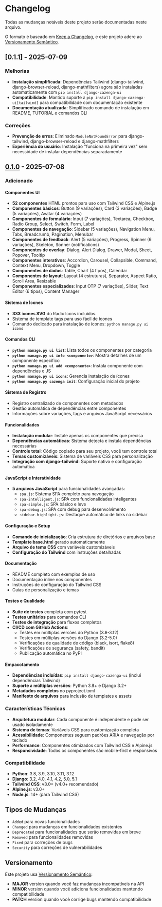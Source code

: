 # Changelog

Todas as mudanças notáveis deste projeto serão documentadas neste arquivo.

O formato é baseado em [Keep a Changelog](https://keepachangelog.com/pt-BR/1.0.0/),
e este projeto adere ao [Versionamento Semântico](https://semver.org/lang/pt-BR/).

## [0.1.1] - 2025-07-09

### Melhorias
- **Instalação simplificada**: Dependências Tailwind (django-tailwind, django-browser-reload, django-mathfilters) agora são instaladas automaticamente com `pip install django-cazenga-ui`
- **Compatibilidade**: Mantido suporte a `pip install django-cazenga-ui[tailwind]` para compatibilidade com documentação existente
- **Documentação atualizada**: Simplificado comando de instalação em README, TUTORIAL e comandos CLI

### Correções
- **Prevenção de erros**: Eliminado `ModuleNotFoundError` para django-tailwind, django-browser-reload e django-mathfilters
- **Experiência do usuário**: Instalação "funciona na primeira vez" sem necessidade de instalar dependências separadamente

## [0.1.0] - 2025-07-08

### Adicionado

#### Componentes UI
- **52 componentes** HTML prontos para uso com Tailwind CSS e Alpine.js
- **Componentes básicos**: Button (9 variações), Card (3 variações), Badge (5 variações), Avatar (4 variações)
- **Componentes de formulário**: Input (7 variações), Textarea, Checkbox, Radio Group, Select, Switch, Form, Label
- **Componentes de navegação**: Sidebar (5 variações), Navigation Menu, Tabs, Breadcrumb, Pagination, Menubar
- **Componentes de feedback**: Alert (5 variações), Progress, Spinner (6 variações), Skeleton, Sonner (notifications)
- **Componentes de overlay**: Dialog, Alert Dialog, Drawer, Modal, Sheet, Popover, Tooltip
- **Componentes interativos**: Accordion, Carousel, Collapsible, Command, Context Menu, Dropdown, Toggle
- **Componentes de dados**: Table, Chart (4 tipos), Calendar
- **Componentes de layout**: Layout (4 estruturas), Separator, Aspect Ratio, Scroll Area, Resizable
- **Componentes especializados**: Input OTP (7 variações), Slider, Text Editor (6 tipos), Content Manager

#### Sistema de Ícones
- **333 ícones SVG** do Radix Icons incluídos
- Sistema de template tags para uso fácil de ícones
- Comando dedicado para instalação de ícones: `python manage.py ui icons`

#### Comandos CLI
- **`python manage.py ui list`**: Lista todos os componentes por categoria
- **`python manage.py ui info <componente>`**: Mostra detalhes de um componente específico
- **`python manage.py ui add <componente>`**: Instala componente com dependências e JS
- **`python manage.py ui icons`**: Gerencia instalação de ícones
- **`python manage.py cazenga init`**: Configuração inicial do projeto

#### Sistema de Registro
- Registro centralizado de componentes com metadados
- Gestão automática de dependências entre componentes
- Informações sobre variações, tags e arquivos JavaScript necessários

#### Funcionalidades
- **Instalação modular**: Instale apenas os componentes que precisa
- **Dependências automáticas**: Sistema detecta e instala dependências necessárias
- **Controle total**: Código copiado para seu projeto, você tem controle total
- **Temas customizáveis**: Sistema de variáveis CSS para personalização
- **Integração com django-tailwind**: Suporte nativo e configuração automática

#### JavaScript e Interatividade
- **5 arquivos JavaScript** para funcionalidades avançadas:
  - `spa.js`: Sistema SPA completo para navegação
  - `spa-intelligent.js`: SPA com funcionalidades inteligentes
  - `spa-simple.js`: SPA básico e leve
  - `spa-debug.js`: SPA com debug para desenvolvimento
  - `sidebar-highlight.js`: Destaque automático de links na sidebar

#### Configuração e Setup
- **Comando de inicialização**: Cria estrutura de diretórios e arquivos base
- **Template base.html** gerado automaticamente
- **Arquivo de tema CSS** com variáveis customizáveis
- **Configuração do Tailwind** com instruções detalhadas

#### Documentação
- README completo com exemplos de uso
- Documentação inline nos componentes
- Instruções de configuração do Tailwind CSS
- Guias de personalização e temas

#### Testes e Qualidade
- **Suite de testes** completa com pytest
- **Testes unitários** para comandos CLI
- **Testes de integração** para fluxos completos
- **CI/CD com GitHub Actions**:
  - Testes em múltiplas versões do Python (3.8-3.12)
  - Testes em múltiplas versões do Django (3.2-5.0)
  - Verificações de qualidade de código (black, isort, flake8)
  - Verificações de segurança (safety, bandit)
  - Publicação automática no PyPI

#### Empacotamento
- **Dependências incluídas**: `pip install django-cazenga-ui` (inclui dependências Tailwind)
- **Suporte a múltiplas versões**: Python 3.8+ e Django 3.2+
- **Metadados completos** no pyproject.toml
- **Manifesto de arquivos** para inclusão de templates e assets

### Características Técnicas
- **Arquitetura modular**: Cada componente é independente e pode ser usado isoladamente
- **Sistema de temas**: Variáveis CSS para customização completa
- **Acessibilidade**: Componentes seguem padrões ARIA e navegação por teclado
- **Performance**: Componentes otimizados com Tailwind CSS e Alpine.js
- **Responsividade**: Todos os componentes são mobile-first e responsivos

### Compatibilidade
- **Python**: 3.8, 3.9, 3.10, 3.11, 3.12
- **Django**: 3.2, 4.0, 4.1, 4.2, 5.0, 5.1
- **Tailwind CSS**: v3.0+ (v4.0+ recomendado)
- **Alpine.js**: v3.0+
- **Node.js**: 14+ (para Tailwind CSS)

## Tipos de Mudanças

- `Added` para novas funcionalidades
- `Changed` para mudanças em funcionalidades existentes
- `Deprecated` para funcionalidades que serão removidas em breve
- `Removed` para funcionalidades removidas
- `Fixed` para correções de bugs
- `Security` para correções de vulnerabilidades

## Versionamento

Este projeto usa [Versionamento Semântico](https://semver.org/lang/pt-BR/):

- **MAJOR** version quando você faz mudanças incompatíveis na API
- **MINOR** version quando você adiciona funcionalidades mantendo compatibilidade
- **PATCH** version quando você corrige bugs mantendo compatibilidade

[Não lançado]: https://github.com/cazenga/django-cazenga-ui/compare/v0.1.0...HEAD
[0.1.0]: https://github.com/cazenga/django-cazenga-ui/releases/tag/v0.1.0 